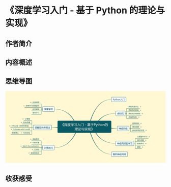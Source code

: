 # 《深度学习入门 - 基于 Python 的理论与实现》

## 作者简介

## 内容概述

## 思维导图

![image-20240406121932873](images/image-20240406121932873.png)

## 收获感受
